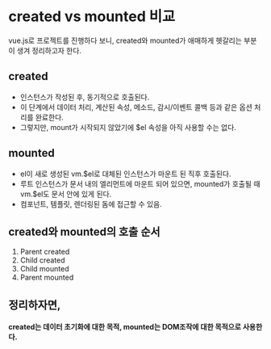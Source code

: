 # created vs mounted 비교

vue.js로 프로젝트를 진행하다 보니, created와 mounted가 애매하게 헷갈리는 부분이 생겨 정리하고자 한다.

## created
- 인스턴스가 작성된 후, 동기적으로 호출된다.
- 이 단계에서 데이터 처리, 계산된 속성, 메소드, 감시/이벤트 콜백 등과 같은 옵션 처리를 완료한다. 
- 그렇지만, mount가 시작되지 않았기에 $el 속성을 아직 사용할 수는 없다.

## mounted
- el이 새로 생성된 vm.$el로 대체된 인스턴스가 마운트 된 직후 호출된다.
- 루트 인스턴스가 문서 내의 엘리먼트에 마운트 되어 있으면, mounted가 호출될 때 vm.$el도 문서 안에 있게 된다.
- 컴포넌트, 템플릿, 렌더링된 돔에 접근할 수 있음.

## created와 mounted의 호출 순서
1. Parent created
2. Child created
3. Child mounted
4. Parent mounted

## 정리하자면,
#### created는 데이터 초기화에 대한 목적, mounted는 DOM조작에 대한 목적으로 사용한다.